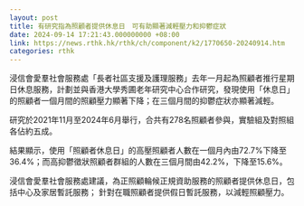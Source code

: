 ```yaml
---
layout: post
title: 有研究指為照顧者提供休息日　可有助顯著減輕壓力和抑鬱症狀
date: 2024-09-14 17:21:43.000000000 +08:00
link: https://news.rthk.hk/rthk/ch/component/k2/1770650-20240914.htm
categories: rthk
---
```


浸信會愛羣社會服務處「長者社區支援及護理服務」去年一月起為照顧者推行星期日休息服務，計劃並與香港大學秀圃老年研究中心合作研究，發現使用「休息日」的照顧者一個月間的照顧壓力顯著下降；在三個月間的抑鬱症狀亦顯著減輕。

研究於2021年11月至2024年6月舉行，合共有278名照顧者參與，實驗組及對照組各佔約五成。

結果顯示，使用「照顧者休息日」的高壓照顧者人數在一個月內由72.7%下降至36.4%；而高抑鬱徵狀照顧者群組的人數在三個月間由42.2%，下降至15.6%。

浸信會愛羣社會服務處建議，為正照顧輪候正規資助服務的照顧者提供休息日，包括中心及家居暫託服務； 針對在職照顧者提供假日暫託服務，以減輕照顧壓力。
